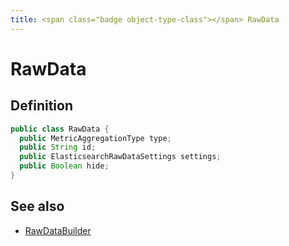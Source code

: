 ```yaml
---
title: <span class="badge object-type-class"></span> RawData
---
```

# <span class="badge object-type-class"></span> RawData

## Definition

```java
public class RawData {
  public MetricAggregationType type;
  public String id;
  public ElasticsearchRawDataSettings settings;
  public Boolean hide;
}
```
## See also

 * <span class="badge builder"></span> [RawDataBuilder](./builder-RawDataBuilder.md)
